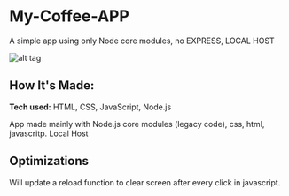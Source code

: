 # My-Coffee-APP

A simple app using only Node core modules, no EXPRESS, LOCAL HOST

![alt tag](https://i.imgur.com/xx9oFar.png)

## How It's Made:

**Tech used:** HTML, CSS, JavaScript, Node.js

App made mainly with Node.js core modules (legacy code), css, html, javascritp. Local Host


## Optimizations

Will update a reload function to clear screen after every click in javascript.



